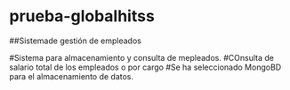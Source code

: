 # prueba-globalhitss

##Sistemade gestión de empleados

#Sistema para almacenamiento y consulta de mepleados.
#COnsulta de salario total de los empleados o por cargo
#Se ha seleccionado MongoBD para el almacenamiento de datos.
